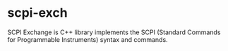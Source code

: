 # scpi-exch
SCPI Exchange is C++ library implements the SCPI (Standard Commands for Programmable Instruments) syntax and commands.
